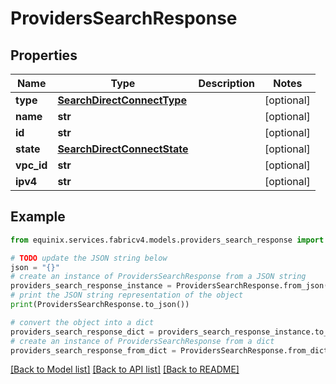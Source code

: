 # ProvidersSearchResponse


## Properties

Name | Type | Description | Notes
------------ | ------------- | ------------- | -------------
**type** | [**SearchDirectConnectType**](SearchDirectConnectType.md) |  | [optional] 
**name** | **str** |  | [optional] 
**id** | **str** |  | [optional] 
**state** | [**SearchDirectConnectState**](SearchDirectConnectState.md) |  | [optional] 
**vpc_id** | **str** |  | [optional] 
**ipv4** | **str** |  | [optional] 

## Example

```python
from equinix.services.fabricv4.models.providers_search_response import ProvidersSearchResponse

# TODO update the JSON string below
json = "{}"
# create an instance of ProvidersSearchResponse from a JSON string
providers_search_response_instance = ProvidersSearchResponse.from_json(json)
# print the JSON string representation of the object
print(ProvidersSearchResponse.to_json())

# convert the object into a dict
providers_search_response_dict = providers_search_response_instance.to_dict()
# create an instance of ProvidersSearchResponse from a dict
providers_search_response_from_dict = ProvidersSearchResponse.from_dict(providers_search_response_dict)
```
[[Back to Model list]](../README.md#documentation-for-models) [[Back to API list]](../README.md#documentation-for-api-endpoints) [[Back to README]](../README.md)


